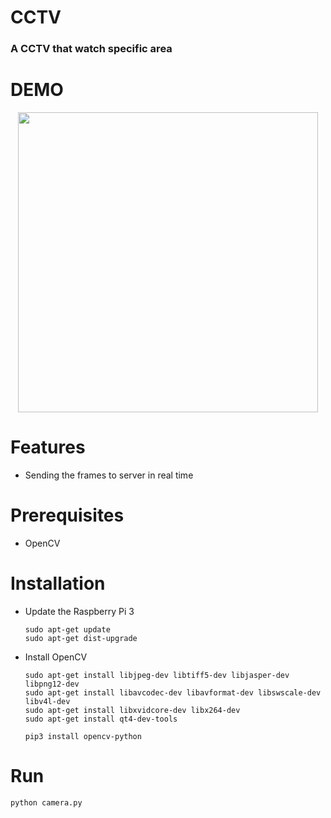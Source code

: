 # CCTV
<h3><b>A CCTV that watch specific area</b></h3>

# DEMO
<p align="center">
    <img src="/images/cctv_demo.gif", width="480">
</p>

# Features
- Sending the frames to server in real time

# Prerequisites
- OpenCV

# Installation
- Update the Raspberry Pi 3

      sudo apt-get update
      sudo apt-get dist-upgrade

- Install OpenCV
        
      sudo apt-get install libjpeg-dev libtiff5-dev libjasper-dev libpng12-dev
      sudo apt-get install libavcodec-dev libavformat-dev libswscale-dev libv4l-dev
      sudo apt-get install libxvidcore-dev libx264-dev
      sudo apt-get install qt4-dev-tools
      
      pip3 install opencv-python

# Run
    python camera.py
